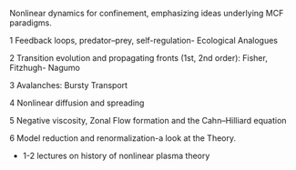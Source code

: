 Nonlinear dynamics for confinement, emphasizing ideas underlying MCF paradigms.

  1 Feedback loops, predator–prey, self-regulation- Ecological Analogues
  
  2 Transition evolution and propagating fronts (1st, 2nd order): Fisher, Fitzhugh- Nagumo
  
  3 Avalanches: Bursty Transport
  
  4 Nonlinear diffusion and spreading
  
  5 Negative viscosity, Zonal Flow formation and the Cahn–Hilliard equation
  
  6 Model reduction and renormalization-a look at the Theory.

  + 1-2 lectures on history of nonlinear plasma theory
